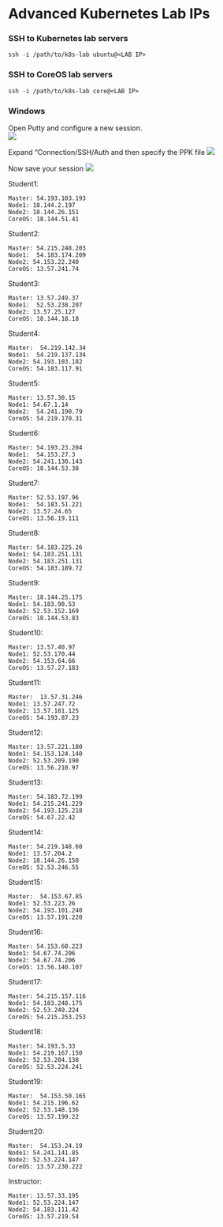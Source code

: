# Advanced Kubernetes Lab IPs
### SSH to Kubernetes lab servers 
```
ssh -i /path/to/k8s-lab ubuntu@<LAB IP> 
```

### SSH to CoreOS lab servers 
```
ssh -i /path/to/k8s-lab core@<LAB IP> 
```







### Windows 
Open Putty and configure a new session.   
![](index/C4EC1E64-175D-4C84-8C49-D938337FA35A.png)

Expand “Connection/SSH/Auth and then specify the PPK file 
![](index/6FFB137C-1AD8-48A1-97E6-F5F6DA4BC55B.png)

 Now save your session 
![](index/FD3BA694-FD69-4C86-8EAF-4D5FC813EABA.png)


Student1:
```
Master: 54.193.103.193
Node1: 18.144.2.197
Node2: 18.144.26.151
CoreOS: 18.144.51.41
```

Student2:
```
Master: 54.215.248.203
Node1:  54.183.174.209
Node2: 54.153.22.240
CoreOS: 13.57.241.74
```

Student3:
```
Master: 13.57.249.37
Node1:  52.53.238.207
Node2: 13.57.25.127
CoreOS: 18.144.18.18
```

Student4:
```
Master:  54.219.142.34
Node1:  54.219.137.134
Node2: 54.193.103.182
CoreOS: 54.183.117.91
```

Student5:
```
Master: 13.57.30.15
Node1: 54.67.1.14
Node2:  54.241.190.79
CoreOS: 54.219.170.31
```

Student6:
```
Master: 54.193.23.204
Node1:  54.153.27.3
Node2: 54.241.130.143
CoreOS: 18.144.53.38
```

Student7:
```
Master: 52.53.197.96
Node1:  54.183.51.221
Node2: 13.57.24.65
CoreOS: 13.56.19.111
```

Student8:
```
Master: 54.183.225.26
Node1: 54.183.251.131
Node2: 54.183.251.131
CoreOS: 54.183.189.72
```

Student9:
```
Master: 18.144.25.175
Node1: 54.183.98.53
Node2: 52.53.152.169
CoreOS: 18.144.53.83
```

Student10:
```
Master: 13.57.40.97
Node1: 52.53.170.44
Node2: 54.153.64.66
CoreOS: 13.57.27.183
```

Student11:
```
Master:  13.57.31.246
Node1: 13.57.247.72
Node2: 13.57.181.125
CoreOS: 54.193.87.23
```

Student12:
```
Master: 13.57.221.180
Node1: 54.153.124.140
Node2: 52.53.209.190
CoreOS: 13.56.210.97
```

Student13:
```
Master: 54.183.72.199
Node1: 54.215.241.229
Node2: 54.193.125.218
CoreOS: 54.67.22.42
```

Student14:
```
Master: 54.219.148.60
Node1: 13.57.204.2
Node2: 18.144.26.158
CoreOS: 52.53.246.55
```

Student15:
```
Master:  54.153.67.85
Node1: 52.53.223.26
Node2: 54.193.101.240
CoreOS: 13.57.191.220
```

Student16:
```
Master: 54.153.60.223
Node1: 54.67.74.206
Node2: 54.67.74.206
CoreOS: 13.56.140.107
```

Student17:
```
Master: 54.215.157.116
Node1: 54.183.248.175
Node2: 52.53.249.224
CoreOS: 54.215.253.253
```

Student18:
```
Master: 54.193.5.33
Node1: 54.219.167.150
Node2: 52.53.204.138
CoreOS: 52.53.224.241
```

Student19:
```
Master:  54.153.50.165
Node1: 54.215.196.62
Node2: 52.53.148.136
CoreOS: 13.57.199.22
```

Student20:
```
Master:  54.153.24.19
Node1: 54.241.141.85
Node2: 52.53.224.147
CoreOS: 13.57.230.222
```

Instructor:
```
Master: 13.57.33.195
Node1: 52.53.224.147
Node2: 54.183.111.42
CoreOS: 13.57.219.54
```

